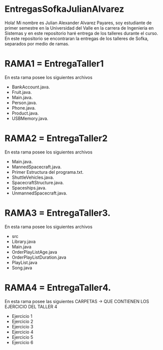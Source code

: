 # EntregasSofkaJulianAlvarez
Hola! Mi nombre es Julian Alexander Alvarez Payares, soy estudiante de primer semestre en la Universidad del Valle en la carrera de Ingenieria en Sistemas y en este repositorio haré entrega de los talleres durante el curso.
En este repositorio se encontraran la entregas de los talleres de Sofka, separados por medio de ramas.


# RAMA1 = EntregaTaller1
En esta rama posee los siguientes archivos

- BankAccount.java.
- Fruit.java.
- Main.java.
- Person.java.
- Phone.java.
- Product.java.
- USBMemory.java.

# RAMA2 = EntregaTaller2
En esta rama posee los siguientes archivos

- Main.java.
- MannedSpacecraft.java.
- Primer Estructura del programa.txt.
- ShuttleVehicles.java.
- SpacecraftStructure.java.
- Spaceships.java.
- UnmannedSpacecraft.java.

# RAMA3 = EntregaTaller3.
En esta rama posee los siguientes archivos

- src  
- Library.java
- Main.java
- OrderPlayListAge.java
- OrderPlayListDuration.java
- PlayList.java
- Song.java

# RAMA4 = EntregaTaller4.
En esta rama posee las siguientes CARPETAS -> QUE CONTIENEN LOS EJERCICIO DEL TALLER 4

- Ejercicio 1 
- Ejercicio 2 
- Ejercicio 3
- Ejercicio 4
- Ejercicio 5
- Ejercicio 6


